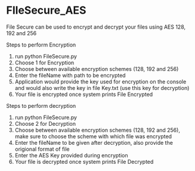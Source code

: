 # FIleSecure_AES
File Secure can be used to encrypt and decrypt your files using AES 128, 192 and 256

Steps to perform Encryption
1. run python FileSecure.py
2. Choose 1 for Encryption
3. Choose between available encryption schemes (128, 192 and 256)
4. Enter the fileName with path to be encrypted
5. Application would provide the key used for encryption on the console and would also write the key in file Key.txt (use this key for decryption)
6. Your file is encrypted once system prints File Encrypted

Steps to perform decryption
1. run python FileSecure.py
2. Choose 2 for Decryption
3. Choose between available encryption schemes (128, 192 and 256), make sure to choose the scheme with which file was encrypted
4. Enter the fileName to be given after decryption, also provide the origional format of file
5. Enter the AES Key provided during encryption
6. Your file is decrypted once system prints File Decrypted
